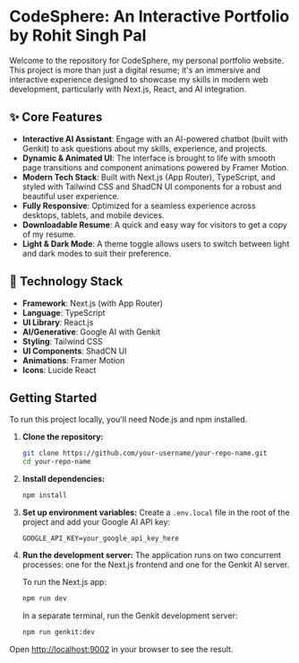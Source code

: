 # CodeSphere: An Interactive Portfolio by Rohit Singh Pal

Welcome to the repository for CodeSphere, my personal portfolio website. This project is more than just a digital resume; it's an immersive and interactive experience designed to showcase my skills in modern web development, particularly with Next.js, React, and AI integration.

## ✨ Core Features

-   **Interactive AI Assistant**: Engage with an AI-powered chatbot (built with Genkit) to ask questions about my skills, experience, and projects.
-   **Dynamic & Animated UI**: The interface is brought to life with smooth page transitions and component animations powered by Framer Motion.
-   **Modern Tech Stack**: Built with Next.js (App Router), TypeScript, and styled with Tailwind CSS and ShadCN UI components for a robust and beautiful user experience.
-   **Fully Responsive**: Optimized for a seamless experience across desktops, tablets, and mobile devices.
-   **Downloadable Resume**: A quick and easy way for visitors to get a copy of my resume.
-   **Light & Dark Mode**: A theme toggle allows users to switch between light and dark modes to suit their preference.

## 🚀 Technology Stack

-   **Framework**: Next.js (with App Router)
-   **Language**: TypeScript
-   **UI Library**: React.js
-   **AI/Generative**: Google AI with Genkit
-   **Styling**: Tailwind CSS
-   **UI Components**: ShadCN UI
-   **Animations**: Framer Motion
-   **Icons**: Lucide React

## Getting Started

To run this project locally, you'll need Node.js and npm installed.

1.  **Clone the repository:**
    ```bash
    git clone https://github.com/your-username/your-repo-name.git
    cd your-repo-name
    ```

2.  **Install dependencies:**
    ```bash
    npm install
    ```

3.  **Set up environment variables:**
    Create a `.env.local` file in the root of the project and add your Google AI API key:
    ```
    GOOGLE_API_KEY=your_google_api_key_here
    ```

4.  **Run the development server:**
    The application runs on two concurrent processes: one for the Next.js frontend and one for the Genkit AI server.

    To run the Next.js app:
    ```bash
    npm run dev
    ```

    In a separate terminal, run the Genkit development server:
    ```bash
    npm run genkit:dev
    ```

Open [http://localhost:9002](http://localhost:9002) in your browser to see the result.
